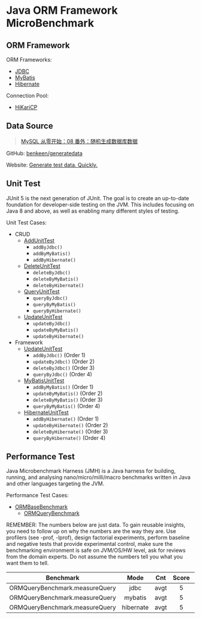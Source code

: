 # Java ORM Framework MicroBenchmark

## ORM Framework

ORM Frameworks:
- [JDBC](https://docs.oracle.com/en/database/oracle/oracle-database/23/jjdbc/introducing-JDBC.html)
- [MyBatis](https://mybatis.org/mybatis-3/zh/index.html)
- [Hibernate](https://hibernate.org)

Connection Pool:
- [HiKariCP](https://github.com/brettwooldridge/HikariCP)

## Data Source

> [MySQL 从零开始：08 番外：随机生成数据库数据](https://cloud.tencent.com/developer/article/1373196)

GitHub: [benkeen/generatedata](https://github.com/benkeen/generatedata)

Website: [Generate test data. Quickly.](https://generatedata.com/generator)

## Unit Test

JUnit 5 is the next generation of JUnit. The goal is to create an up-to-date foundation
for developer-side testing on the JVM. This includes focusing on Java 8 and above,
as well as enabling many different styles of testing.

Unit Test Cases:
- CRUD
    - [AddUnitTest](./src/test/java/com/blankspace/orm/AddUnitTest.java)
        - `addByJdbc()`
        - `addByMyBatis()`
        - `addByHibernate()`
    - [DeleteUnitTest](./src/test/java/com/blankspace/orm/DeleteUnitTest.java)
        - `deleteByJdbc()`
        - `deleteByMyBatis()`
        - `deleteByHibernate()`
    - [QueryUnitTest](./src/test/java/com/blankspace/orm/QueryUnitTest.java)
        - `queryByJdbc()`
        - `queryByMyBatis()`
        - `queryByHibernate()`
    - [UpdateUnitTest](./src/test/java/com/blankspace/orm/UpdateUnitTest.java)
        - `updateByJdbc()`
        - `updateByMyBatis()`
        - `updateByHibernate()`
- Framework
    - [UpdateUnitTest](./src/test/java/com/blankspace/orm/JdbcUnitTest.java)
        - `addByJdbc()` (Order 1)
        - `updateByJdbc()` (Order 2)
        - `deleteByJdbc()` (Order 3)
        - `queryByJdbc()` (Order 4)
    - [MyBatisUnitTest](./src/test/java/com/blankspace/orm/MyBatisUnitTest.java)
        - `addByMyBatis()` (Order 1)
        - `updateByMyBatis()` (Order 2)
        - `deleteByMyBatis()` (Order 3)
        - `queryByMyBatis()` (Order 4)
    - [HibernateUnitTest](./src/test/java/com/blankspace/orm/HibernateUnitTest.java)
        - `addByHibernate()` (Order 1)
        - `updateByHibernate()` (Order 2)
        - `deleteByHibernate()` (Order 3)
        - `queryByHibernate()` (Order 4)

## Performance Test

Java Microbenchmark Harness (JMH) is a Java harness for building, running,
and analysing nano/micro/milli/macro benchmarks written in Java and other languages targeting the JVM.

Performance Test Cases:
- [ORMBaseBenchmark](./src/test/java/com/blankspace/orm/ORMBaseBenchmark.java)
    - [ORMQueryBenchmark](./src/test/java/com/blankspace/orm/ORMQueryBenchmark.java)

REMEMBER: The numbers below are just data. To gain reusable insights, you need to follow up on
why the numbers are the way they are. Use profilers (see -prof, -lprof), design factorial
experiments, perform baseline and negative tests that provide experimental control, make sure
the benchmarking environment is safe on JVM/OS/HW level, ask for reviews from the domain experts.
Do not assume the numbers tell you what you want them to tell.

| Benchmark | Mode | Cnt | Score | Error | Units |
|:----:|:------:|:----:|:----:|:----:|:----:|
| ORMQueryBenchmark.measureQuery | jdbc | avgt | 5 | 0.133 | ±0.009 | ms/op |
| ORMQueryBenchmark.measureQuery | mybatis | avgt | 5 | 0.302 | ±0.027 | ms/op |
| ORMQueryBenchmark.measureQuery | hibernate | avgt | 5 | 0.407 | ±0.003 | ms/op |
